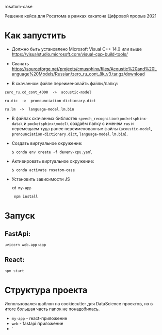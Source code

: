 
rosatom-case

Решение кейса для Росатома в рамках хакатона Цифровой прорыв 2021

# Как запустить
- Должно быть установлено Microsoft Visual C++ 14.0 или выше https://visualstudio.microsoft.com/visual-cpp-build-tools/

- Скачать https://sourceforge.net/projects/cmusphinx/files/Acoustic%20and%20Language%20Models/Russian/zero_ru_cont_8k_v3.tar.gz/download

- В скачанном  файле переименовайть файлы/папку:

``` zero_ru.cd_cont_4000  ->  acoustic-model ```

``` ru.dic  ->  pronounciation-dictionary.dict ```

``` ru.lm  ->  language-model.lm.bin ```

- В файлах скачанных библиотек `speech_recognition\pocketsphinx-data\`  и `pocketsphinx\model\` создаём папку с именем `rus` и перемещаем туда ранее переименованные файлы (`acoustic-model`, `pronounciation-dictionary.dict`, `language-model.lm.bin`).

- Создать виртуальное окружение:

    ```$ conda env create -f devenv-cpu.yaml```

- Активировать виртуальное окружение:

    ```$ conda activate rosatom-case```

- Установить зависимости JS

    ``` cd my-app ```

    ``` npm install```

# Запуск

## FastApi:

```uvicorn web.app:app```

## React:

```npm start```

# Структура проекта

Использовался шаблон на cookiecutter для DataScience проектов, но в итоге большая часть папок не понадобилась.

- `my-app` - react-приложение
- `web` - fastapi приложение
- `